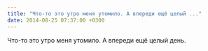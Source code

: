 ```yaml
---
title: "Что-то это утро меня утомило. А впереди ещё целый ..."
date: 2014-08-25 07:37:00 +0300
---
```


Что-то это утро меня утомило. А впереди ещё целый день.

